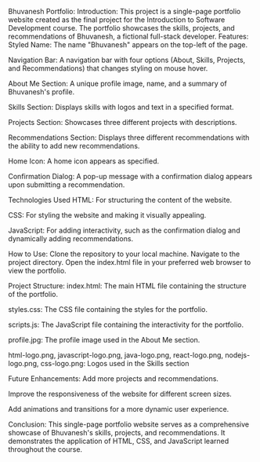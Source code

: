 Bhuvanesh Portfolio:
Introduction:
This project is a single-page portfolio website created as the final project for the Introduction to Software Development course. The portfolio showcases the skills, projects, and recommendations of Bhuvanesh, a fictional full-stack developer.
Features:
Styled Name: The name "Bhuvanesh" appears on the top-left of the page.

Navigation Bar: A navigation bar with four options (About, Skills, Projects, and Recommendations) that changes styling on mouse hover.

About Me Section: A unique profile image, name, and a summary of Bhuvanesh's profile.

Skills Section: Displays skills with logos and text in a specified format.

Projects Section: Showcases three different projects with descriptions.

Recommendations Section: Displays three different recommendations with the ability to add new recommendations.

Home Icon: A home icon appears as specified.

Confirmation Dialog: A pop-up message with a confirmation dialog appears upon submitting a recommendation.

Technologies Used
HTML: For structuring the content of the website.

CSS: For styling the website and making it visually appealing.

JavaScript: For adding interactivity, such as the confirmation dialog and dynamically adding recommendations.

How to Use:
Clone the repository to your local machine.
Navigate to the project directory.
Open the index.html file in your preferred web browser to view the portfolio.

Project Structure:
index.html: The main HTML file containing the structure of the portfolio.

styles.css: The CSS file containing the styles for the portfolio.

scripts.js: The JavaScript file containing the interactivity for the portfolio.

profile.jpg: The profile image used in the About Me section.

html-logo.png, javascript-logo.png, java-logo.png, react-logo.png, nodejs-logo.png, css-logo.png: Logos used in the Skills section

Future Enhancements:
Add more projects and recommendations.

Improve the responsiveness of the website for different screen sizes.

Add animations and transitions for a more dynamic user experience.

Conclusion:
This single-page portfolio website serves as a comprehensive showcase of Bhuvanesh's skills, projects, and recommendations. It demonstrates the application of HTML, CSS, and JavaScript learned throughout the course.
